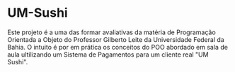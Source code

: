 # UM-Sushi
Este projeto é a uma das formar avaliativas da matéria de Programação Orientada a Objeto do Professor Gilberto Leite da Universidade Federal da Bahia. O intuito é por em prática os conceitos do POO abordado em sala de aula ultilizando um Sistema de Pagamentos para um cliente real "UM Sushi".
